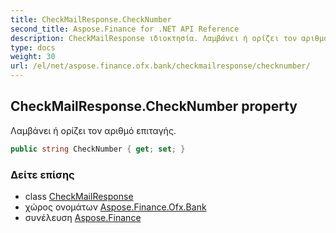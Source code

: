 ```yaml
---
title: CheckMailResponse.CheckNumber
second_title: Aspose.Finance for .NET API Reference
description: CheckMailResponse ιδιοκτησία. Λαμβάνει ή ορίζει τον αριθμό επιταγής.
type: docs
weight: 30
url: /el/net/aspose.finance.ofx.bank/checkmailresponse/checknumber/
---
```

## CheckMailResponse.CheckNumber property

Λαμβάνει ή ορίζει τον αριθμό επιταγής.

```csharp
public string CheckNumber { get; set; }
```

### Δείτε επίσης

* class [CheckMailResponse](../)
* χώρος ονομάτων [Aspose.Finance.Ofx.Bank](../../checkmailresponse/)
* συνέλευση [Aspose.Finance](../../../)


